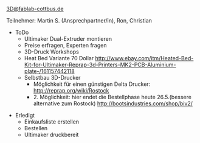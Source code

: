 <3D@fablab-cottbus.de>

Teilnehmer: Martin S. (Ansprechpartner/in), Ron, Christian

  - ToDo
      - Ultimaker Dual-Extruder montieren
      - Preise erfragen, Experten fragen
      - 3D-Druck Workshops
      - Heat Bed Variante 70 Dollar
        <http://www.ebay.com/itm/Heated-Bed-Kit-for-Ultimaker-Reprap-3d-Printers-MK2-PCB-Aluminium-plate-/161157442118>
      - Selbstbau 3D-Drucker
          - Möglichkeit für einen günstigen Delta Drucker:
            <http://reprap.org/wiki/Rostock>
          - 2\. Möglichkeit: hier endet die Bestellphase heute
            26.5.(bessere alternative zum Rostock)
            <http://bootsindustries.com/shop/biv2/>

<noinclude>

  - Erledigt
      - Einkaufsliste erstellen
      - Bestellen
      - Ultimaker druckbereit

</noinclude>